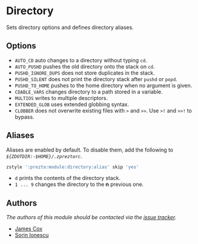 # Directory

Sets directory options and defines directory aliases.

## Options

- `AUTO_CD` auto changes to a directory without typing `cd`.
- `AUTO_PUSHD` pushes the old directory onto the stack on `cd`.
- `PUSHD_IGNORE_DUPS` does not store duplicates in the stack.
- `PUSHD_SILENT` does not print the directory stack after `pushd` or `popd`.
- `PUSHD_TO_HOME` pushes to the home directory when no argument is given.
- `CDABLE_VARS` changes directory to a path stored in a variable.
- `MULTIOS` writes to multiple descriptors.
- `EXTENDED_GLOB` uses extended globbing syntax.
- `CLOBBER` does not overwrite existing files with `>` and `>>`. Use `>!` and
  `>>!` to bypass.

## Aliases

Aliases are enabled by default. To disable them, add the following to
_`${ZDOTDIR:-$HOME}/.zpreztorc`_.

```sh
zstyle ':prezto:module:directory:alias' skip 'yes'
```

- `d` prints the contents of the directory stack.
- `1 ... 9` changes the directory to the **n** previous one.

## Authors

_The authors of this module should be contacted via the [issue tracker][1]._

- [James Cox](https://github.com/imajes)
- [Sorin Ionescu](https://github.com/sorin-ionescu)

[1]: https://github.com/sorin-ionescu/prezto/issues
